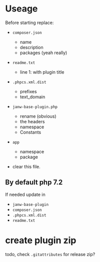 # Useage

Before starting replace:

- `composer.json`
	- name
  	- description
	- packages (yeah really)

- `readme.txt`
	- line 1: with plugin title

- `.phpcs.xml.dist`
	- prefixes
	- text_domain

- `janw-base-plugin.php`
	- rename (obvious)
	- the headers
	- namespace
	- Constants
- `app`
	- namespace
	- package

- clear this file.

## By default php 7.2
If needed update in

- `janw-base-plugin`
- `composer.json`
- `.phpcs.xml.dist`
- `readme.txt`


# create plugin zip

todo, check `.gitattributes` for release zip?
